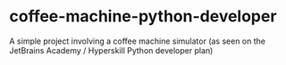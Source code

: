# coffee-machine-python-developer
A simple project involving a coffee machine simulator (as seen on the JetBrains Academy / Hyperskill Python developer plan)
